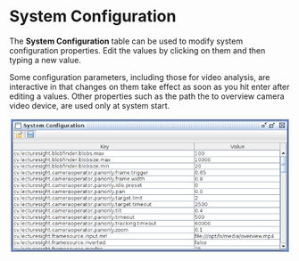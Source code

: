 # System Configuration

The **System Configuration** table can be used to modify system configuration properties. Edit the values by clicking on them and then typing a new value.

Some configuration parameters, including those for video analysis, are interactive in that changes on them take effect as soon as you hit enter after editing a values. Other properties such as the path the to overview camera video device, are used only at system start.

![System Configuration](../images/ls_system_configuration.png "System Configuration")
